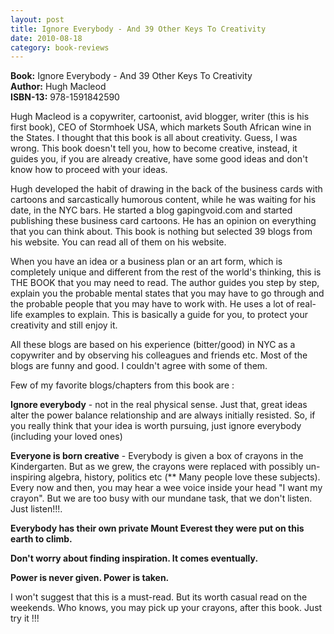 ```yaml
---
layout: post
title: Ignore Everybody - And 39 Other Keys To Creativity
date: 2010-08-18
category: book-reviews
---
```


**Book:** Ignore Everybody - And 39 Other Keys To Creativity  
**Author:** Hugh Macleod  
**ISBN-13:** 978-1591842590

Hugh Macleod is a copywriter, cartoonist, avid blogger, writer (this is his first book), CEO of Stormhoek USA, which markets South African wine in the States. I thought that this book is all about creativity. Guess, I was wrong. This book doesn't tell you, how to become creative, instead, it guides you, if you are already creative, have some good ideas and don't know how to proceed with your ideas.  
  
Hugh developed the habit of drawing in the back of the business cards with cartoons and sarcastically humorous content, while he was waiting for his date, in the NYC bars. He started a blog gapingvoid.com and started publishing these business card cartoons. He has an opinion on everything that you can think about. This book is nothing but selected 39 blogs from his website. You can read all of them on his website.  
  
When you have an idea or a business plan or an art form, which is completely unique and different from the rest of the world's thinking, this is THE BOOK that you may need to read. The author guides you step by step, explain you the probable mental states that you may have to go through and the probable people that you may have to work with. He uses a lot of real-life examples to explain. This is basically a guide for you, to protect your creativity and still enjoy it.  
  
All these blogs are based on his experience (bitter/good) in NYC as a copywriter and by observing his colleagues and friends etc. Most of the blogs are funny and good. I couldn't agree with some of them.  
  
Few of my favorite blogs/chapters from this book are :  
  
**Ignore everybody** - not in the real physical sense. Just that, great ideas alter the power balance relationship and are always initially resisted. So, if you really think that your idea is worth pursuing, just ignore everybody (including your loved ones)  
  
**Everyone is born creative** - Everybody is given a box of crayons in the Kindergarten. But as we grew, the crayons were replaced with possibly un-inspiring algebra, history, politics etc (** Many people love these subjects). Every now and then, you may hear a wee voice inside your head "I want my crayon". But we are too busy with our mundane task, that we don't listen. Just listen!!!.  
  
**Everybody has their own private Mount Everest they were put on this earth to climb.**  
  
**Don't worry about finding inspiration. It comes eventually.**  
  
**Power is never given. Power is taken.**  
  
I won't suggest that this is a must-read. But its worth casual read on the weekends. Who knows, you may pick up your crayons, after this book. Just try it !!!  
  
